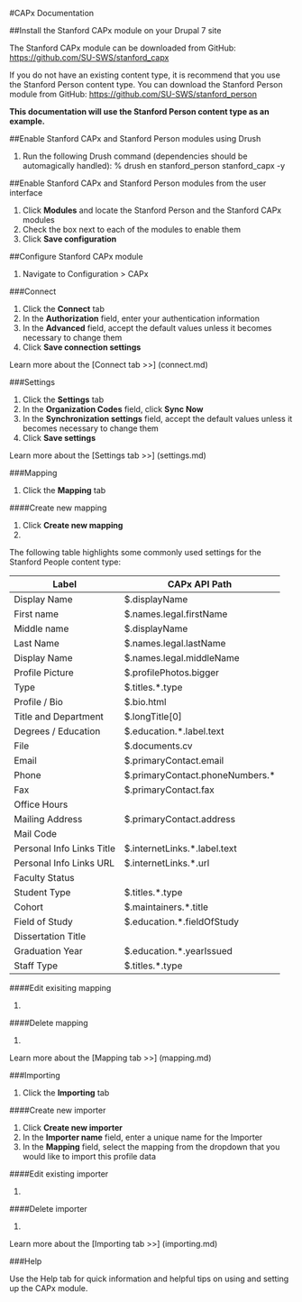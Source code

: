 #CAPx Documentation

##Install the Stanford CAPx module on your Drupal 7 site

The Stanford CAPx module can be downloaded from GitHub: https://github.com/SU-SWS/stanford_capx

If you do not have an existing content type, it is recommend that you use the Stanford Person content type. You can download the Stanford Person module from GitHub: https://github.com/SU-SWS/stanford_person

**This documentation will use the Stanford Person content type as an example.**

##Enable Stanford CAPx and Stanford Person modules using Drush

1. Run the following Drush command (dependencies should be automagically handled): % drush en stanford_person stanford_capx -y

##Enable Stanford CAPx and Stanford Person modules from the user interface

1. Click **Modules** and locate the Stanford Person and the Stanford CAPx modules
2. Check the box next to each of the modules to enable them
3. Click **Save configuration**

##Configure Stanford CAPx module

1. Navigate to Configuration > CAPx

###Connect

1. Click the **Connect** tab
2. In the **Authorization** field, enter your authentication information
3. In the **Advanced** field, accept the default values unless it becomes necessary to change them
4. Click **Save connection settings**
 
Learn more about the [Connect tab >>] (connect.md)

###Settings

1. Click the **Settings** tab
2. In the **Organization Codes** field, click **Sync Now**
3. In the **Synchronization settings** field, accept the default values unless it becomes necessary to change them
4. Click **Save settings**

Learn more about the [Settings tab >>] (settings.md)

###Mapping

1. Click the **Mapping** tab

####Create new mapping

1. Click **Create new mapping**
2. 

The following table highlights some commonly used settings for the Stanford People content type:

Label | CAPx API Path
--- | ---
Display Name |	$.displayName
First name |	$.names.legal.firstName
Middle name |	$.displayName
Last Name |	$.names.legal.lastName
Display Name |	$.names.legal.middleName
Profile Picture |	$.profilePhotos.bigger
Type |	$.titles.*.type
Profile / Bio |	$.bio.html
Title and Department | $.longTitle[0]
Degrees / Education |	$.education.*.label.text
File |	$.documents.cv
Email |	$.primaryContact.email
Phone |	$.primaryContact.phoneNumbers.*
Fax |	$.primaryContact.fax
Office Hours |	
Mailing Address | $.primaryContact.address
Mail Code |	
Personal Info Links Title | $.internetLinks.*.label.text
Personal Info Links URL | $.internetLinks.*.url
Faculty Status | 
Student Type | $.titles.*.type
Cohort |$.maintainers.*.title
Field of Study | $.education.*.fieldOfStudy
Dissertation Title | 
Graduation Year | $.education.*.yearIssued
Staff Type | $.titles.*.type

####Edit exisiting mapping

1.

####Delete mapping

1. 

Learn more about the [Mapping tab >>] (mapping.md)

###Importing

1. Click the **Importing** tab

####Create new importer

1. Click **Create new importer**
2. In the **Importer name** field, enter a unique name for the Importer
3. In the **Mapping** field, select the mapping from the dropdown that you would like to import this profile data

####Edit existing importer

1.

####Delete importer

1.

Learn more about the [Importing tab >>] (importing.md)

###Help

Use the Help tab for quick information and helpful tips on using and setting up the CAPx module.
